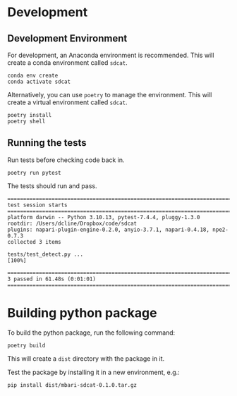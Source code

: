 # Development

## Development Environment

For development, an Anaconda environment is recommended.  This will create a conda environment 
called `sdcat`.

```shell
conda env create
conda activate sdcat
```

Alternatively, you can use `poetry` to manage the environment.  This will create a virtual environment
called `sdcat`.

```shell
poetry install
poetry shell
```


## Running the tests

Run tests before checking code back in.

```shell
poetry run pytest
```

The tests should run and pass.

```shell
=========================================================================================================================================================================================================================== test session starts ============================================================================================================================================================================================================================
platform darwin -- Python 3.10.13, pytest-7.4.4, pluggy-1.3.0
rootdir: /Users/dcline/Dropbox/code/sdcat
plugins: napari-plugin-engine-0.2.0, anyio-3.7.1, napari-0.4.18, npe2-0.7.3
collected 3 items                                                                                                                                                                                                                                                                                                                                                                                                                                                           

tests/test_detect.py ...                                                                                                                                                                                                                                                                                                                                                                                                                                              [100%]

======================================================================================================================================================================================================================= 3 passed in 61.48s (0:01:01) ========================================================================================================================================================================================================================
```
 
# Building python package

To build the python package, run the following command:

```shell
poetry build
```

This will create a `dist` directory with the package in it.

Test the package by installing it in a new environment, e.g.:

```shell
pip install dist/mbari-sdcat-0.1.0.tar.gz
```